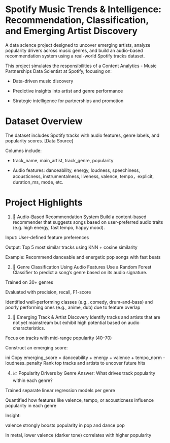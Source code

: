 # Spotify Music Trends &amp; Intelligence: Recommendation, Classification, and Emerging Artist Discovery
A data science project designed to uncover emerging artists, analyze popularity drivers across music genres, and build an audio-based recommendation system using a real-world Spotify tracks dataset.

This project simulates the responsibilities of a Content Analytics - Music Partnerships Data Scientist at Spotify, focusing on:

- Data-driven music discovery

- Predictive insights into artist and genre performance

- Strategic intelligence for partnerships and promotion
# Dataset Overview
The dataset includes Spotify tracks with audio features, genre labels, and popularity scores. [Data Source]

Columns include:

- track_name, main_artist, track_genre, popularity

- Audio features: danceability, energy, loudness, speechiness, acousticness, instrumentalness, liveness, valence, tempo，explicit, duration_ms, mode, etc.

# Project Highlights
1. 🎵 Audio-Based Recommendation System
Build a content-based recommender that suggests songs based on user-preferred audio traits (e.g. high energy, fast tempo, happy mood).

Input: User-defined feature preferences

Output: Top 5 most similar tracks using KNN + cosine similarity

Example: Recommend danceable and energetic pop songs with fast beats

2. 🧠 Genre Classification Using Audio Features
Use a Random Forest Classifier to predict a song’s genre based on its audio signature.

Trained on 30+ genres

Evaluated with precision, recall, F1-score

Identified well-performing classes (e.g., comedy, drum-and-bass) and poorly performing ones (e.g., anime, dub) due to feature overlap

3. 🚀 Emerging Track & Artist Discovery
Identify tracks and artists that are not yet mainstream but exhibit high potential based on audio characteristics.

Focus on tracks with mid-range popularity (40–70)

Construct an emerging score:

ini
Copy
emerging_score = danceability + energy + valence + tempo_norm - loudness_penalty
Rank top tracks and artists to uncover future hits

4. 📈 Popularity Drivers by Genre
Answer: What drives track popularity within each genre?

Trained separate linear regression models per genre

Quantified how features like valence, tempo, or acousticness influence popularity in each genre

Insight:

valence strongly boosts popularity in pop and dance pop

In metal, lower valence (darker tone) correlates with higher popularity

